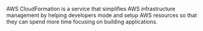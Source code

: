 AWS CloudFormation is a service that simplifies AWS infrastructure management by helping developers mode and setup AWS resources so that they can spend more time focusing on building applications.
